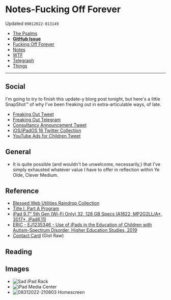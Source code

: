 # Notes-Fucking Off Forever
Updated `09012022-013149`

- [The Psalms](https://bilge.world/fucking-off-forever)
- [**GitHub Issue**](https://github.com/extratone/bilge/issues/363)
- [Fucking Off Forever](drafts://open?uuid=1B3F92E5-7F8A-49F4-9C29-1714F3999FE8)
- [Notes](drafts://open?uuid=4DF234AA-51C4-4B22-B251-803E984345FC)
- [WTF](https://davidblue.wtf/drafts/4DF234AA-51C4-4B22-B251-803E984345FC.html)
- [Telegraph](https://telegra.ph/Fucking-Off-Forever-09-01)
- [Things](things:///show?id=UhAbJ8GXNTzSRFJ14xisc)

---

## Social

I'm going to try to finish this update-y blorg post tonight, but here's a little SnapShot™ of why I've been freaking out in extra-articulable ways, of late.

- [Freaking Out Tweet](https://twitter.com/NeoYokel/status/1565184027690258433)
- [Freaking Out Telegram](https://t.me/extratone/12706)
- [Consultancy Announcement Tweet](https://twitter.com/NeoYokel/status/1542999255497023489)
- [iOS/iPadOS 16 Twitter Collection](https://twitter.com/NeoYokel/timelines/1548484871550406656)
- [YouTube Ads for Children Tweet](https://twitter.com/neoyokel/status/1565127670345744388)

## General

- It is quite possible (and wouldn't be unwelcome, necessarily,) that I've simply exhausted whatever value I have to offer in reflection within Ye Olde, Clever Medium.

## Reference

- [Blessed Web Utilities Raindrop Collection](https://raindrop.io/davidblue/blessed-web-utilities-13380122)
- [Title I, Part A Program](https://www2.ed.gov/programs/titleiparta/index.html)
- [iPad 9.7" 5th Gen (Wi-Fi Only) 32, 128 GB Specs (A1822, MP2G2LL/A*, 3017*, iPad6,11)](https://everymac.com/systems/apple/ipad/specs/apple-ipad-9-7-inch-early-2017-wi-fi-only-specs.html)
- [ERIC - EJ1235346 - Use of iPads in the Education of Children with Autism-Spectrum Disorder, Higher Education Studies, 2019](https://eric.ed.gov/?id=EJ1235346)
- [Contact Card](https://gist.github.com/extratone/7118e115b200f19d577dfe6a330d898f/raw/790cd2ec3cdd160a462abb1caf443315ca8b91f3/davidblue.vcf) (Gist Raw)

## Reading

## Images

- ![Sad iPad Rack](https://i.snap.as/1o0iA322.png)
- ![iPad Media Center](https://i.snap.as/Kxyy5PxB.jpeg)
- ![08312022-210803 Homescreen](https://i.snap.as/9gA3TMn4.png)